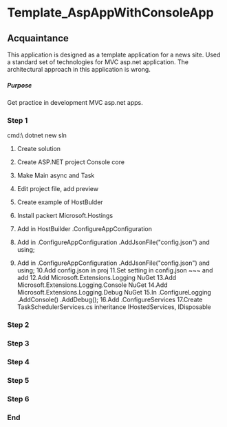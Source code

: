 # Template_AspAppWithConsoleApp

## Acquaintance ##
This application is designed as a template application for a news site. Used a standard set of technologies for MVC asp.net application. 
The architectural approach in this application is wrong.

##### Purpose #####
Get practice in development MVC asp.net apps.

### Step 1 ###
cmd:\ dotnet new sln

1. Create solution
2. Create ASP.NET project Console core

3. Make Main async and Task
4. Edit project file, add <LangVersion>preview</LangVersion>
5. Create example of HostBulder
6. Install packert Microsoft.Hostings
7. Add in HostBuilder .ConfigureAppConfiguration
8. Add in .ConfigureAppConfiguration .AddJsonFile("config.json") and using;
9. Add in .ConfigureAppConfiguration .AddJsonFile("config.json") and using;
10.Add config.json in proj
11.Set setting in config.json ~~~ and add <Content Include="**\*.json" Exclude="bin\**\*; obj\**\*" CopyToOutputDirectory="PreserveNewest" />
12.Add Microsoft.Extensions.Logging NuGet
13.Add Microsoft.Extensions.Logging.Console NuGet
14.Add Microsoft.Extensions.Logging.Debug NuGet
15.In .ConfigureLogging .AddConsole() .AddDebug();
16.Add .ConfigureServices
17.Create TaskSchedulerServices.cs inheritance IHostedServices, IDisposable

 

### Step 2 ###


### Step 3 ###


### Step 4 ###


### Step 5 ###


### Step 6 ###


### End ###